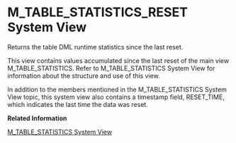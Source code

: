 <!-- loio6e987807ee6941518a709ba8be118aca -->

# M\_TABLE\_STATISTICS\_RESET System View

Returns the table DML runtime statistics since the last reset.



This view contains values accumulated since the last reset of the main view M\_TABLE\_STATISTICS. Refer to M\_TABLE\_STATISTICS System View for information about the structure and use of this view.

In addition to the members mentioned in the M\_TABLE\_STATISTICS System View topic, this system view also contains a timestamp field, RESET\_TIME, which indicates the last time the data was reset.

**Related Information**  


[M\_TABLE\_STATISTICS System View](m-table-statistics-system-view-882b8fd.md "Returns the table runtime statistics.")

